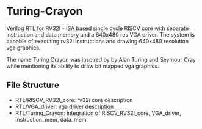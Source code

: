 # Turing-Crayon
Verilog RTL for RV32I - ISA based single cycle RISCV core with separate instruction and data memory and a 640x480 res VGA driver. The system is capable of executing rv32i instructions and drawing 640x480 resolution vga graphics.

The name Turing Crayon was inspired by by Alan Turing and Seymour Cray while mentioning its ability to draw bit mapped vga graphics.

## File Structure
- RTL/RISCV_RV32I_core: rv32i core description
- RTL/VGA_driver: vga driver description
- RTL/Turing_Crayon: integration of RISCV_RV32I_core, VGA_driver, instruction_mem, data_mem.
